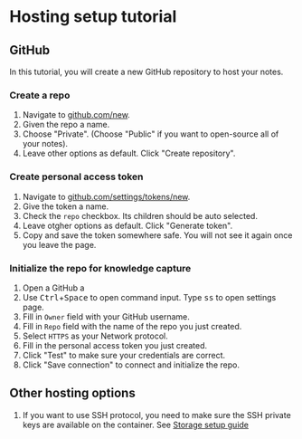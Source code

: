 # Hosting setup tutorial

## GitHub

In this tutorial, you will create a new GitHub repository to host your notes.

### Create a repo

1. Navigate to [github.com/new](https://github.com/new).
2. Given the repo a name.
3. Choose "Private". (Choose "Public" if you want to open-source all of your notes).
4. Leave other options as default. Click "Create repository".

### Create personal access token

1. Navigate to [github.com/settings/tokens/new](https://github.com/settings/tokens/new).
2. Give the token a name.
3. Check the `repo` checkbox. Its children should be auto selected.
4. Leave otgher options as default. Click "Generate token".
5. Copy and save the token somewhere safe. You will not see it again once you leave the page.

### Initialize the repo for knowledge capture

1. Open a GitHub a
2. Use <kbd>Ctrl</kbd>+<kbd>Space</kbd> to open command input. Type <kbd>ss</kbd> to open settings page.
3. Fill in `Owner` field with your GitHub username.
4. Fill in `Repo` field with the name of the repo you just created.
5. Select `HTTPS` as your Network protocol.
6. Fill in the personal access token you just created.
7. Click "Test" to make sure your credentials are correct.
8. Click "Save connection" to connect and initialize the repo.

## Other hosting options

1. If you want to use SSH protocol, you need to make sure the SSH private keys are available on the container. See [Storage setup guide](./storage-setup-guide#mount-a-directory-with-ssh-private-keys)
